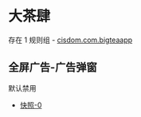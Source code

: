 # 大茶肆

存在 1 规则组 - [cisdom.com.bigteaapp](/src/apps/cisdom.com.bigteaapp.ts)

## 全屏广告-广告弹窗

默认禁用

- [快照-0](https://i.gkd.li/i/13228579)

